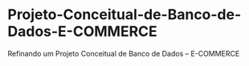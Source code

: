 # Projeto-Conceitual-de-Banco-de-Dados-E-COMMERCE
 Refinando um Projeto Conceitual de Banco de Dados – E-COMMERCE
